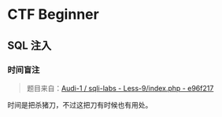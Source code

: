 # CTF Beginner

## SQL 注入

### 时间盲注

> 题目来自：[Audi-1 / sqli-labs - Less-9/index.php - e96f217](https://github.com/Audi-1/sqli-labs/blob/e96f21776372c8613a7e565106e62bc01a59355e/Less-9/index.php)

时间是把杀猪刀，不过这把刀有时候也有用处。
